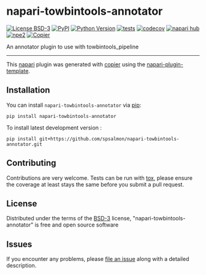 # napari-towbintools-annotator

[![License BSD-3](https://img.shields.io/pypi/l/napari-towbintools-annotator.svg?color=green)](https://github.com/spsalmon/napari-towbintools-annotator/raw/main/LICENSE)
[![PyPI](https://img.shields.io/pypi/v/napari-towbintools-annotator.svg?color=green)](https://pypi.org/project/napari-towbintools-annotator)
[![Python Version](https://img.shields.io/pypi/pyversions/napari-towbintools-annotator.svg?color=green)](https://python.org)
[![tests](https://github.com/spsalmon/napari-towbintools-annotator/workflows/tests/badge.svg)](https://github.com/spsalmon/napari-towbintools-annotator/actions)
[![codecov](https://codecov.io/gh/spsalmon/napari-towbintools-annotator/branch/main/graph/badge.svg)](https://codecov.io/gh/spsalmon/napari-towbintools-annotator)
[![napari hub](https://img.shields.io/endpoint?url=https://api.napari-hub.org/shields/napari-towbintools-annotator)](https://napari-hub.org/plugins/napari-towbintools-annotator)
[![npe2](https://img.shields.io/badge/plugin-npe2-blue?link=https://napari.org/stable/plugins/index.html)](https://napari.org/stable/plugins/index.html)
[![Copier](https://img.shields.io/endpoint?url=https://raw.githubusercontent.com/copier-org/copier/master/img/badge/badge-grayscale-inverted-border-purple.json)](https://github.com/copier-org/copier)

An annotator plugin to use with towbintools_pipeline

----------------------------------

This [napari] plugin was generated with [copier] using the [napari-plugin-template].

<!--
Don't miss the full getting started guide to set up your new package:
https://github.com/napari/napari-plugin-template#getting-started

and review the napari docs for plugin developers:
https://napari.org/stable/plugins/index.html
-->

## Installation

You can install `napari-towbintools-annotator` via [pip]:

    pip install napari-towbintools-annotator



To install latest development version :

    pip install git+https://github.com/spsalmon/napari-towbintools-annotator.git


## Contributing

Contributions are very welcome. Tests can be run with [tox], please ensure
the coverage at least stays the same before you submit a pull request.

## License

Distributed under the terms of the [BSD-3] license,
"napari-towbintools-annotator" is free and open source software

## Issues

If you encounter any problems, please [file an issue] along with a detailed description.

[napari]: https://github.com/napari/napari
[copier]: https://copier.readthedocs.io/en/stable/
[@napari]: https://github.com/napari
[MIT]: http://opensource.org/licenses/MIT
[BSD-3]: http://opensource.org/licenses/BSD-3-Clause
[GNU GPL v3.0]: http://www.gnu.org/licenses/gpl-3.0.txt
[GNU LGPL v3.0]: http://www.gnu.org/licenses/lgpl-3.0.txt
[Apache Software License 2.0]: http://www.apache.org/licenses/LICENSE-2.0
[Mozilla Public License 2.0]: https://www.mozilla.org/media/MPL/2.0/index.txt
[napari-plugin-template]: https://github.com/napari/napari-plugin-template

[file an issue]: https://github.com/spsalmon/napari-towbintools-annotator/issues

[napari]: https://github.com/napari/napari
[tox]: https://tox.readthedocs.io/en/latest/
[pip]: https://pypi.org/project/pip/
[PyPI]: https://pypi.org/

